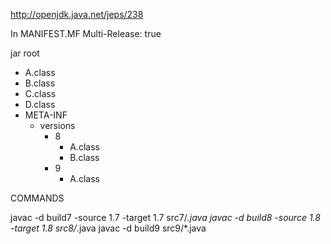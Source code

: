 

http://openjdk.java.net/jeps/238

In MANIFEST.MF
Multi-Release: true

jar root
  - A.class
  - B.class
  - C.class
  - D.class
  - META-INF
     - versions
        - 8
           - A.class
           - B.class
        - 9
           - A.class

COMMANDS

javac -d build7 -source 1.7 -target 1.7 src7/*.java
javac -d build8 -source 1.8 -target 1.8 src8/*.java
javac -d build9 src9/*.java
